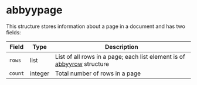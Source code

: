 # abbyypage

This structure stores information about a page in a document and has two fields:

| Field   | Type    | Description                                                  |
| ------- | ------- | ------------------------------------------------------------ |
| `rows`  | list    | List of all rows in a page; each list element is of [abbyyrow](AbbyyRowStructure.md) structure |
| `count` | integer | Total number of rows in a page                               |


